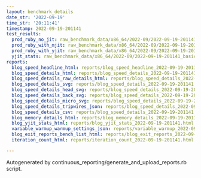 ```yaml
---
layout: benchmark_details
date_str: '2022-09-19'
time_str: '20:11:41'
timestamp: 2022-09-19-201141
test_results:
  prod_ruby_no_jit: raw_benchmark_data/x86_64/2022-09/2022-09-19-201141_basic_benchmark_prod_ruby_no_jit.json
  prod_ruby_with_mjit: raw_benchmark_data/x86_64/2022-09/2022-09-19-201141_basic_benchmark_prod_ruby_with_mjit.json
  prod_ruby_with_yjit: raw_benchmark_data/x86_64/2022-09/2022-09-19-201141_basic_benchmark_prod_ruby_with_yjit.json
  yjit_stats: raw_benchmark_data/x86_64/2022-09/2022-09-19-201141_basic_benchmark_yjit_stats.json
reports:
  blog_speed_headline_html: reports/blog_speed_headline_2022-09-19-201141.html
  blog_speed_details_html: reports/blog_speed_details_2022-09-19-201141.html
  blog_speed_details_raw_details_html: reports/blog_speed_details_2022-09-19-201141.raw_details.html
  blog_speed_details_svg: reports/blog_speed_details_2022-09-19-201141.svg
  blog_speed_details_head_svg: reports/blog_speed_details_2022-09-19-201141.head.svg
  blog_speed_details_back_svg: reports/blog_speed_details_2022-09-19-201141.back.svg
  blog_speed_details_micro_svg: reports/blog_speed_details_2022-09-19-201141.micro.svg
  blog_speed_details_tripwires_json: reports/blog_speed_details_2022-09-19-201141.tripwires.json
  blog_speed_details_csv: reports/blog_speed_details_2022-09-19-201141.csv
  blog_memory_details_html: reports/blog_memory_details_2022-09-19-201141.html
  blog_yjit_stats_html: reports/blog_yjit_stats_2022-09-19-201141.html
  variable_warmup_warmup_settings_json: reports/variable_warmup_2022-09-19-201141.warmup_settings.json
  blog_exit_reports_bench_list_html: reports/blog_exit_reports_2022-09-19-201141.bench_list.html
  iteration_count_html: reports/iteration_count_2022-09-19-201141.html

---
```

Autogenerated by continuous_reporting/generate_and_upload_reports.rb script.
